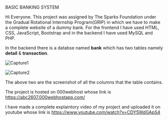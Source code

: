 BASIC BANKING SYSTEM

Hi Everyone.
This project was assigned by The Sparks Foundation under the Gradual Rotational Internship Program(GRIP) in which we have to make a complete website of a dummy bank.
For the frontend I have used HTML, CSS, JavaScript, Bootstrap and in the backend I have used MySQL and PHP.

In the backend there is a databse named **bank** which has two tables namely **detail** & **transaction**.

![Capture1](https://user-images.githubusercontent.com/75285616/128737206-ca102785-1fcc-472e-a340-c021f2d51056.PNG)

![Capture2](https://user-images.githubusercontent.com/75285616/128737217-935a1463-7c94-408e-9828-f5abd674210d.PNG)

The above two are the screenshot of all the columns that the table contains. 

The project is hosted on 000webhost whose link is https://abc2607.000webhostapp.com/

I have made a complete explaintory video of my project and uploaded it on youtube whose link is https://www.youtube.com/watch?v=CDY5WdGApS4
